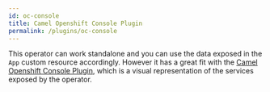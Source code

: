 ```yaml
---
id: oc-console
title: Camel Openshift Console Plugin
permalink: /plugins/oc-console
---
```


This operator can work standalone and you can use the data exposed in the `App` custom resource accordingly. However it has a great fit with the [Camel Openshift Console Plugin](https://github.com/camel-tooling/camel-openshift-console-plugin?tab=readme-ov-file#deployment-to-openshift), which is a visual representation of the services exposed by the operator.
